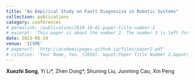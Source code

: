 ```yaml
---
title: "An Empirical Study on Fault Diagnosisa in Robotic Systems"
collection: publications
category: conferences
# permalink: /publication/2010-10-01-paper-title-number-2
# excerpt: 'This paper is about the number 2. The number 3 is left for future work.'
date: 2023-06-24
venue: 'ICSME'
# paperurl: 'http://academicpages.github.io/files/paper2.pdf'
# citation: 'Your Name, You. (2010). &quot;Paper Title Number 2.&quot; <i>Journal 1</i>. 1(2).'
---
```

**Xuezhi Song**, Yi Li*, Zhen Dong*, Shuning Liu, Junming Cao, Xin Peng